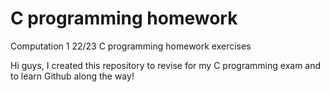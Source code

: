 # C programming homework

Computation 1 22/23 C programming homework exercises

Hi guys, I created this repository to revise for my C programming exam and to learn Github along the way!

